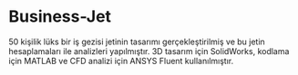 # Business-Jet
50 kişilik lüks bir iş gezisi jetinin tasarımı gerçekleştirilmiş ve bu jetin hesaplamaları ile analizleri yapılmıştır. 3D tasarım için SolidWorks, kodlama için MATLAB ve CFD analizi için ANSYS Fluent kullanılmıştır.
